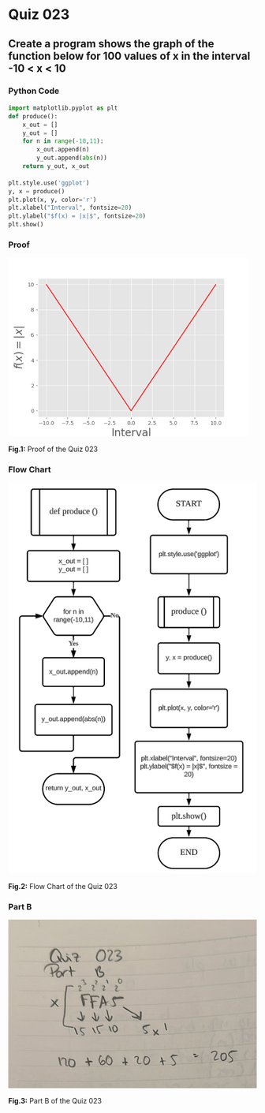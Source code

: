 # Quiz 023
## Create a program shows the graph of the function below for 100 values of x in the interval -10 < x < 10
### Python Code
```.py
import matplotlib.pyplot as plt
def produce():
    x_out = []
    y_out = []
    for n in range(-10,11):
        x_out.append(n)
        y_out.append(abs(n))
    return y_out, x_out

plt.style.use('ggplot')
y, x = produce()
plt.plot(x, y, color='r')
plt.xlabel("Interval", fontsize=20)
plt.ylabel("$f(x) = |x|$", fontsize=20)
plt.show()
```

### Proof
![Quiz_023_Proof_Image.png](Quiz_023_Proof_Image.png)

**Fig.1:** Proof of the Quiz 023

### Flow Chart
![Quiz_023_Flow_Chart.png](Quiz_023_Flow_Chart.png)

**Fig.2:** Flow Chart of the Quiz 023

### Part B
![Quiz_023_Part_B.jpeg](Quiz_023_Part_B.jpeg)

**Fig.3:** Part B of the Quiz 023